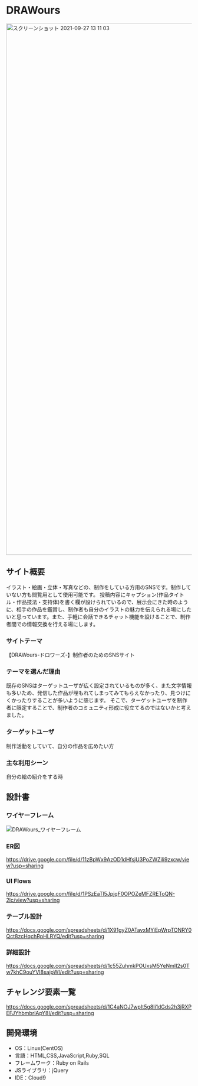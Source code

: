 # DRAWours
<img width="1439" alt="スクリーンショット 2021-09-27 13 11 03" src="https://user-images.githubusercontent.com/83994010/138036660-9150a6ef-8a74-4425-ac0c-f8313739d43f.png">


## サイト概要
イラスト・絵画・立体・写真などの、制作をしている方用のSNSです。制作していない方も閲覧用として使用可能です。
投稿内容にキャプション(作品タイトル・作品技法・支持体)を書く欄が設けられているので、展示会にきた時のように、相手の作品を鑑賞し、制作者も自分のイラストの魅力を伝えられる場にしたいと思っています。また、手軽に会話できるチャット機能を設けることで、制作者間での情報交換を行える場にします。

### サイトテーマ
【DRAWours-ドロワーズ-】制作者のためのSNSサイト

### テーマを選んだ理由
既存のSNSはターゲットユーザが広く設定されているものが多く、また文字情報も多いため、発信した作品が埋もれてしまってみてもらえなかったり、見つけにくかったりすることが多いように感じます。
そこで、ターゲットユーザを制作者に限定することで、制作者のコミュニティ形成に役立てるのではないかと考えました。


### ターゲットユーザ
制作活動をしていて、自分の作品を広めたい方

### 主な利用シーン
自分の絵の紹介をする時

## 設計書

### ワイヤーフレーム
![DRAWours_ワイヤーフレーム](https://user-images.githubusercontent.com/83994010/132085235-05943f42-830e-4cd6-ae37-9011b23c1632.jpg)



### ER図
https://drive.google.com/file/d/11zBpWx9AzOD1dHfsjU3PoZWZili9zxcw/view?usp=sharing
### UI Flows
https://drive.google.com/file/d/1PSzEaTl5JpjqF0OPOZeMFZREToQN-2lc/view?usp=sharing
### テーブル設計
https://docs.google.com/spreadsheets/d/1X91gyZ0ATavxMYiEpWrpTONRY0Qct8zcHqchRpHLRYQ/edit?usp=sharing
### 詳細設計
https://docs.google.com/spreadsheets/d/1c55ZuhmkPOUxsM5YeNmII2s0Tw7khC9ouYVI8sajpWI/edit?usp=sharing


## チャレンジ要素一覧
https://docs.google.com/spreadsheets/d/1C4aNOJ7wpIt5g8li1dGds2h3jRXPEFJYhbmbrlApY8I/edit?usp=sharing

## 開発環境
- OS：Linux(CentOS)
- 言語：HTML,CSS,JavaScript,Ruby,SQL
- フレームワーク：Ruby on Rails
- JSライブラリ：jQuery
- IDE：Cloud9

